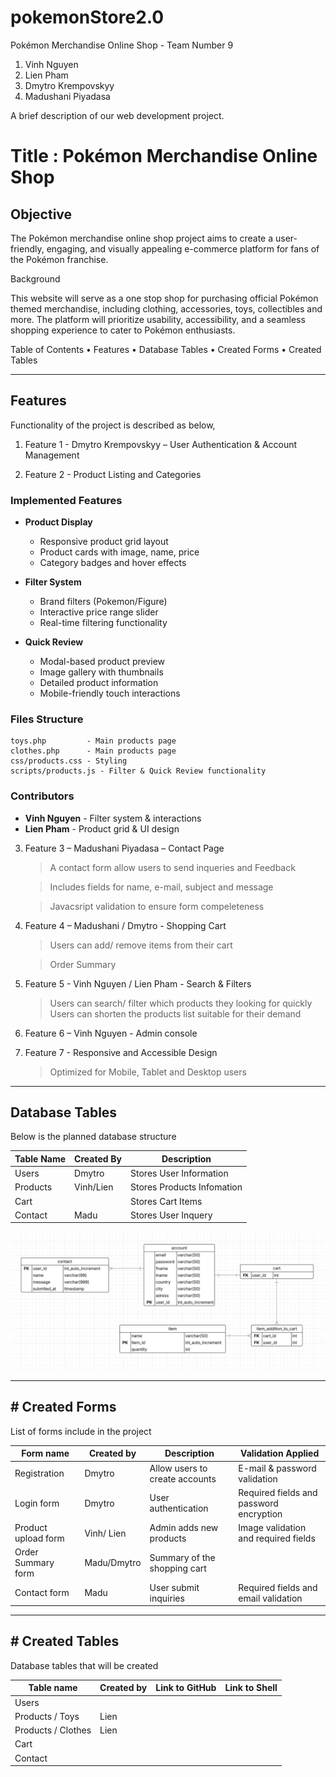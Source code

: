 # pokemonStore2.0
Pokémon Merchandise Online Shop - Team Number 9



1.	Vinh Nguyen
2.	Lien Pham
3.	Dmytro Krempovskyy
4.	Madushani Piyadasa

A brief description of our web development project.

# Title : Pokémon Merchandise Online Shop

## Objective ## 

The Pokémon merchandise online shop project aims to create a user-friendly, engaging, and visually appealing e-commerce platform for fans of the Pokémon franchise.  

Background

This website will serve as a one stop shop for purchasing official Pokémon themed merchandise, including clothing, accessories, toys, collectibles and more. The platform will prioritize usability, accessibility, and a seamless shopping experience to cater to Pokémon enthusiasts. 

Table of Contents
•	Features
•	Database Tables
•	Created Forms
•	Created Tables
________________________________________
## Features
Functionality of the project is described as below, 

1.	Feature 1 - Dmytro Krempovskyy – User Authentication & Account Management


2.	Feature 2 - Product Listing and Categories

### Implemented Features
- **Product Display**
  - Responsive product grid layout
  - Product cards with image, name, price
  - Category badges and hover effects

- **Filter System**
  - Brand filters (Pokemon/Figure)
  - Interactive price range slider
  - Real-time filtering functionality

- **Quick Review**
  - Modal-based product preview
  - Image gallery with thumbnails
  - Detailed product information
  - Mobile-friendly touch interactions

### Files Structure
```
toys.php         - Main products page
clothes.php      - Main products page
css/products.css - Styling
scripts/products.js - Filter & Quick Review functionality
```

### Contributors
- **Vinh Nguyen** - Filter system & interactions
- **Lien Pham** - Product grid & UI design

3.	Feature 3 – Madushani Piyadasa – Contact Page

    > A contact form allow users to send inqueries and Feedback

    > Includes fields for name, e-mail, subject and message
     
    > Javacsript validation to ensure form compeleteness

4.	Feature 4 – Madushani / Dmytro - Shopping  Cart

    > Users can add/ remove items from their cart

    > Order Summary

5.	Feature 5 - Vinh Nguyen / Lien Pham - Search & Filters
    > Users can search/ filter which products they looking for quickly
    > Users can shorten the products list suitable for their demand


6. Feature 6 – Vinh Nguyen  - Admin console


7.	Feature 7 - Responsive and Accessible Design

    > Optimized for Mobile, Tablet and Desktop users 


_______________________________________

## Database Tables

Below is the planned database structure

| **Table Name**     | **Created By**           | **Description**  
| -----------        | ----------               | ------------   
| Users              | Dmytro                   | Stores User Information
| Products           | Vinh/Lien                | Stores Products Infomation                                      
| Cart               |                          | Stores Cart Items                 
| Contact            | Madu                     | Stores User Inquery   




![ER diagram](images/ER.jpg)
________________________________________

## # Created Forms

List of forms include in the project

|**Form name**        | **Created by** | **Description**                  | **Validation Applied**
|---------------      | -----------    | ---------------                  | ---------------------
| Registration        | Dmytro         | Allow users to create accounts   | E-mail & password validation 
| Login form          | Dmytro         | User authentication              | Required fields and password encryption 
| Product upload form | Vinh/ Lien     | Admin adds new products          | Image validation and required fields 
| Order Summary form  | Madu/Dmytro    | Summary of the shopping cart     |
| Contact form        | Madu           | User submit inquiries            | Required fields and email validation 

________________________________________

## # Created Tables
Database tables that will be created

|**Table name**        | **Created by**   | **Link to GitHub**           | **Link to Shell**
|---------------       | -----------      | ---------------              | ---------------------
| Users                |                  |                              |
| Products / Toys      |      Lien       |                              |
| Products / Clothes   |      Lien        |                              |
| Cart                 |                  |                              |
| Contact              |                  |                              |

 






 

